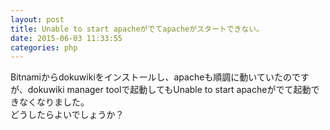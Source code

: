 ```yaml
---
layout: post
title: Unable to start apacheがでてapacheがスタートできない。
date: 2015-06-03 11:33:55
categories: php
---
```

<p>Bitnamiからdokuwikiをインストールし、apacheも順調に動いていたのですが、dokuwiki manager toolで起動してもUnable to start apacheがでて起動できなくなりました。<br>
どうしたらよいでしょうか？</p>
